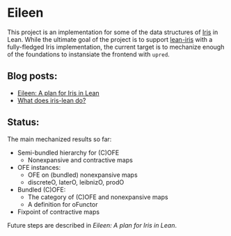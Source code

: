 # Eileen

This project is an implementation for some of the data structures of [Iris](https://iris-project.org) in Lean.
While the ultimate goal of the project is to support [lean-iris](https://github.com/leanprover-community/iris-lean) with a fully-fledged Iris implementation, the current target is to mechanize enough of the foundations to instansiate the frontend with ``upred``. 

## Blog posts:
- [Eileen: A plan for Iris in Lean](https://www.markusde.ca/pages/eileen.html)
- [What does iris-lean do?](https://www.markusde.ca/pages/iris_lean.html)

## Status:
The main mechanized results so far:
- Semi-bundled hierarchy for (C)OFE
	- Nonexpansive and contractive maps
- OFE instances:
	- OFE on (bundled) nonexpansive maps
	- discreteO, laterO, leibnizO, prodO
- Bundled (C)OFE:
	- The category of (C)OFE and nonexpansive maps
	- A definition for oFunctor
- Fixpoint of contractive maps

Future steps are described in _Eileen: A plan for Iris in Lean_. 
